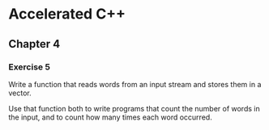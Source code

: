 # Accelerated C++
## Chapter 4
### Exercise 5

Write a function that reads words from an input stream and stores them in a vector.

Use that function both to write programs that count the number of words in the input, and to 
count how many times each word occurred.
